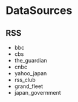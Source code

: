 # DataSources
## RSS
- bbc
- cbs
- the_guardian
- cnbc
- yahoo_japan
- rss_club
- grand_fleet
- japan_government
